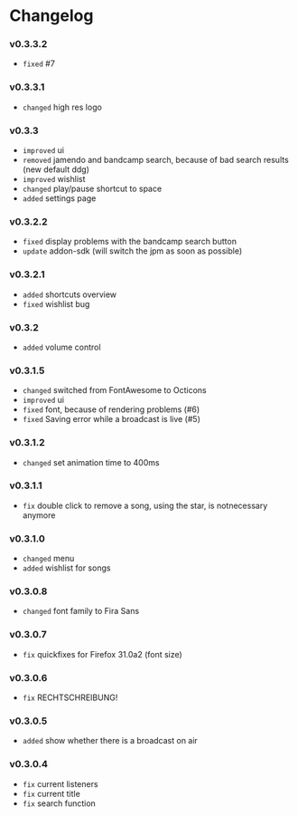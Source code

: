 # Changelog #

### v0.3.3.2 ###

  * `fixed` #7

### v0.3.3.1 ###

  * `changed` high res logo

### v0.3.3 ###

  * `improved` ui
  * `removed` jamendo and bandcamp search, because of bad search results (new default ddg)
  * `improved` wishlist
  * `changed` play/pause shortcut to space
  * `added` settings page

### v0.3.2.2 ###

  * `fixed` display problems with the bandcamp search button
  * `update` addon-sdk (will switch the jpm as soon as possible)

### v0.3.2.1 ###

  * `added` shortcuts overview
  * `fixed` wishlist bug

### v0.3.2 ###

  * `added` volume control
  
### v0.3.1.5 ###

  * `changed` switched from FontAwesome to Octicons
  * `improved` ui
  * `fixed` font, because of rendering problems (#6)
  * `fixed` Saving error while a broadcast is live (#5)

### v0.3.1.2 ###

  * `changed` set animation time to 400ms

### v0.3.1.1 ###

  * `fix` double click to remove a song, using the star, is notnecessary anymore

### v0.3.1.0 ###

  * `changed` menu
  * `added` wishlist for songs

### v0.3.0.8 ###

  * `changed` font family to Fira Sans

### v0.3.0.7 ###

  * `fix` quickfixes for Firefox 31.0a2 (font size)

### v0.3.0.6 ###

  * `fix` RECHTSCHREIBUNG!

### v0.3.0.5 ###

  * `added` show whether there is a broadcast on air

### v0.3.0.4 ###

  * `fix` current listeners
  * `fix` current title
  * `fix` search function
